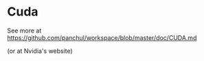 # Cuda

See more at https://github.com/panchul/workspace/blob/master/doc/CUDA.md

(or at Nvidia's website)
